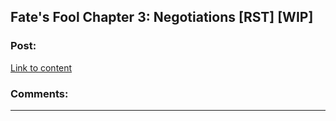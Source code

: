 ## Fate's Fool Chapter 3: Negotiations [RST] [WIP]

### Post:

[Link to content]()

### Comments:

---

